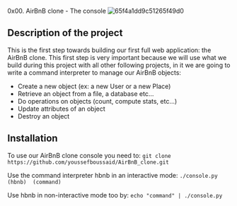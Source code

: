 0x00. AirBnB clone - The console
![65f4a1dd9c51265f49d0](https://user-images.githubusercontent.com/77971241/124041240-68512100-d9fe-11eb-986b-680fa72d7fd5.png)

## Description of the project

This is the first step towards building our first full web application: the AirBnB clone.
This first step is very important because we will use what we build during this project with all other following projects, in it we are going to write a command interpreter to manage our AirBnB objects:

  *  Create a new object (ex: a new User or a new Place)
  *  Retrieve an object from a file, a database etc…
   * Do operations on objects (count, compute stats, etc…)
   * Update attributes of an object
   * Destroy an object

## Installation

To use our AirBnB clone console you need to:
```git clone https://github.com/youssefboussaid/AirBnB_clone.git```



Use  the command interpreter hbnb in an interactive mode:
`
./console.py
`
`
  (hbnb)  (command)
`


Use hbnb in non-interactive mode too by:
`echo "command" | ./console.py`